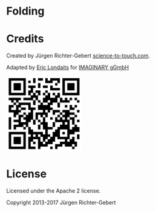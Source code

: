 # Folding

# Credits

Created by
Jürgen Richter-Gebert
[science-to-touch.com](http://www.science-to-touch.com/).

Adapted by
[Eric Londaits](mailto:eric.londaits@imaginary.org) for [IMAGINARY gGmbH](http://www.imaginary.org)

<img src="../common/img/science_to_touch-qr.png" alt='https://itunes.apple.com/app/id1175925608?mt=8' width="200" height="200">

# License

Licensed under the Apache 2 license.

Copyright 2013-2017 Jürgen Richter-Gebert